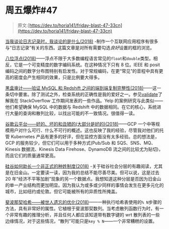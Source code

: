 # 周五爆炸#47

> 原文:[https://dev.to/horia141/friday-blast-47-33cn](https://dev.to/horia141/friday-blast-47-33cn)

[当我谈论日志记录时，我谈论的是什么(2018)](https://hackernoon.com/what-i-talk-about-when-i-talk-about-logging-36237fad7336) -制作一个互联网应用程序有很多与“日志记录”有关的东西。这篇文章是对所有需要勾选*良好*设置的框的浏览。

[八位浮点(2018)](https://www.johndcook.com/blog/2018/04/15/eight-bit-floating-point/)——浮点不限于大多数编程语言常见的`float`和`double`类型。相反，它是一个可变精度的数字编码系统。在这种情况下只有 8 位。IEEE 和 posit 编码之间的数字分布图特别有启发性。对于常规编码，在更“常见”的音程中具有更高的密度会产生相同的效果，只是比例要大得多。

[黑盒审计——验证 MySQL 和 Redshift 之间的端到端复制完整性(2018)](https://engineeringblog.yelp.com/2018/04/black-box-auditing.html)——这一条切中要害。除了测试之外，检查系统的正确性是我的爱好之一。参见[validate](https://github.com/horia141/nvalidate)了解我在 StackOverflow 工作期间发表的一些作品。Yelp 的案例研究与此类似——他们希望确保 MySQL 中的数据与 Redshift 中的数据相同。在它的核心，系统进行大量的查询和散列比较，以找出可能的不一致情况。很值得一读。

[谷歌云平台——好的、坏的和丑陋的(大部分是好的)(2018)](https://www.deps.co/blog/google-cloud-platform-good-bad-ugly/)——GCP 一个中等规模用户对什么可行、什么不可行的概述。这也反映了我的经验，尽管我对他们的托管 Kubernetes 产品有更多的好评，但在监控方面没有太多经验。总的想法是，GCP 的服务较少，但它们可以用于多种方式(Pub/Sub 和 SQS、SNS、MQ、Kinesis 数据流、Kinesis Data Firehose、DynamoDB 流之间的比较尤为贴切)，而且它们的质量通常更高。

[硅谷如何助长一个非正式的种姓制度(2018)](https://www.wired.com/story/how-silicon-valley-fuels-an-informal-caste-system/) -关于硅谷社会分层的有趣阅读，尤其是在旧金山。一定要读一读，因为我的总结不能尽善尽美。但可以说，这是过去 20 年“经济不平等加剧”现象的另一个数据点。我想知道这种分层是否因为旧金山的单一产业结构而更加明显。因为我认为或多或少同样的事情会发生在更多元化的城市，比如纽约或伦敦。但它可能被所有的异质性所掩盖。

[斐波那契哈希——被世人遗忘的优化(2018)](https://probablydance.com/2018/06/16/fibonacci-hashing-the-optimization-that-the-world-forgot-or-a-better-alternative-to-integer-modulo/)——一种执行哈希表使用的`% N`步骤的方法，具有非常好的属性。它植根于斐波那契数列。当考虑散列函数行为时，有一个非常有趣的推理分析，并且任何人都应该知道带有数字键的 wrt 散列表的一些边缘情况，对于这些情况，“散列”可能只是`key % N`——一个非常糟糕的设置。